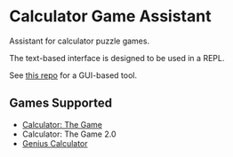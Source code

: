 # Calculator Game Assistant

Assistant for calculator puzzle games.

The text-based interface is designed to be used in a REPL.

See [this repo](https://github.com/SEBROVATER/calculato_rs) for a GUI-based tool.

## Games Supported

 - [Calculator: The Game](https://store.steampowered.com/app/2508960/Calculator_The_Game/)
 - Calculator: The Game 2.0
 - [Genius Calculator](https://store.steampowered.com/app/812860/Genius_Calculator/)
